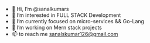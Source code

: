 - 👋 Hi, I’m @sanalkumars
- 👀 I’m interested in FULL STACK Development
- 🌱 I’m currently focused on micro-services && Go-Lang
- 💞️ I’m working on Mern stack projects
- 📫  to reach me sanalskumar126@gmail.com

<!---
sanalkumars/sanalkumars is a ✨ special ✨ repository because its `README.md` (this file) appears on your GitHub profile.
You can click the Preview link to take a look at your changes.
--->
